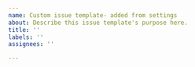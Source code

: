 ```yaml
---
name: Custom issue template- added from settings
about: Describe this issue template's purpose here.
title: ''
labels: ''
assignees: ''

---
```



